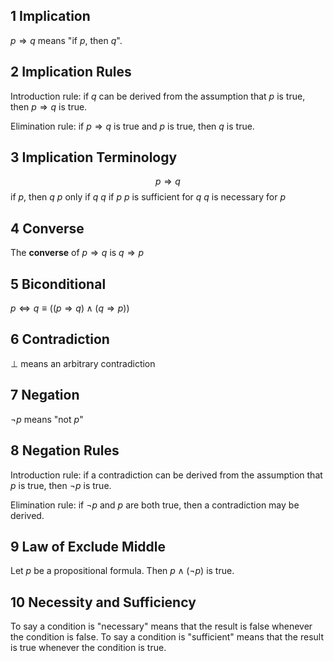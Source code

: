 ## 1 Implication
$p \Rightarrow q$ means "if $p$, then $q$". 

## 2 Implication Rules
Introduction rule: if $q$ can be derived from the assumption that $p$ is true, then $p \Rightarrow q$ is true. 

Elimination rule: if $p \Rightarrow q$ is true and $p$ is true, then $q$ is true. 

## 3 Implication Terminology
$$p \Rightarrow q$$
if $p$, then $q$
$p$ only if $q$
$q$ if $p$
$p$ is sufficient for $q$
$q$ is necessary for $p$

## 4 Converse
The **converse** of $p \Rightarrow q$ is $q \Rightarrow p$

## 5 Biconditional
$p \Leftrightarrow q \equiv ((p \Rightarrow q) \wedge (q \Rightarrow p))$

## 6 Contradiction
$\bot$ means an arbitrary contradiction

## 7 Negation
$\neg p$ means "not $p$"

## 8 Negation Rules
Introduction rule: if a contradiction can be derived from the assumption that $p$ is true, then $\neg p$ is true. 

Elimination rule: if $\neg p$ and $p$ are both true, then a contradiction may be derived. 

## 9 Law of Exclude Middle
Let $p$ be a propositional formula. Then $p \wedge (\neg p)$ is true. 

## 10 Necessity and Sufficiency
To say a condition is "necessary" means that the result is false whenever the condition is false. 
To say a condition is "sufficient" means that the result is true whenever the condition is true. 
